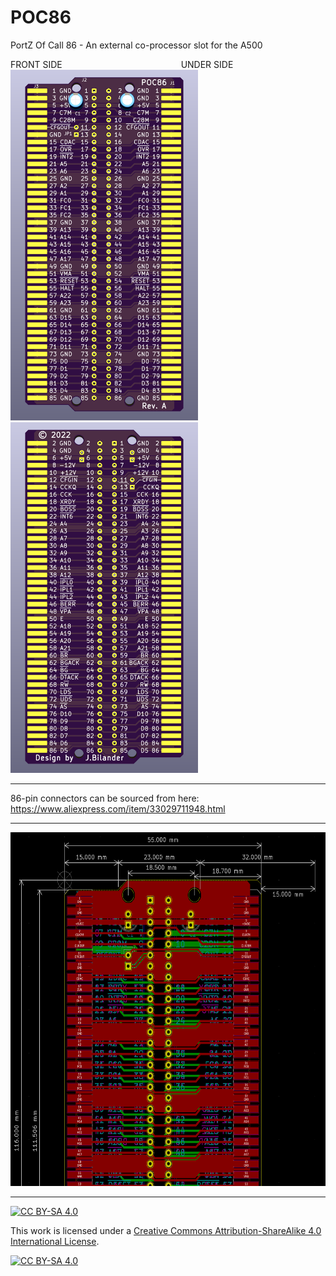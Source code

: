# POC86
PortZ Of Call 86 - An external co-processor slot for the A500

FRONT SIDE &emsp;&emsp;&emsp;&emsp;&emsp;&emsp;&emsp;&emsp;&emsp;&emsp;&emsp;&emsp;&emsp; UNDER SIDE<br />
<a href="images/POC86_revA_pic2.png">
<img src="images/POC86_revA_pic2.png" width="300" height="561">
</a>
<a href="images/POC86_revA_pic1.png">
<img src="images/POC86_revA_pic1.png" width="300" height="561">
</a>
***

86-pin connectors can be sourced from here:<br />
https://www.aliexpress.com/item/33029711948.html

***

<a href="images/POC86_revA_pic3.png">
<img src="images/POC86_revA_pic3.png" width="610" height="566">
</a>

***

[![CC BY-SA 4.0][cc-by-sa-shield]][cc-by-sa]

This work is licensed under a
[Creative Commons Attribution-ShareAlike 4.0 International License][cc-by-sa].

[![CC BY-SA 4.0][cc-by-sa-image]][cc-by-sa]

[cc-by-sa]: http://creativecommons.org/licenses/by-sa/4.0/
[cc-by-sa-image]: https://licensebuttons.net/l/by-sa/4.0/88x31.png
[cc-by-sa-shield]: https://img.shields.io/badge/License-CC%20BY--SA%204.0-lightgrey.svg

